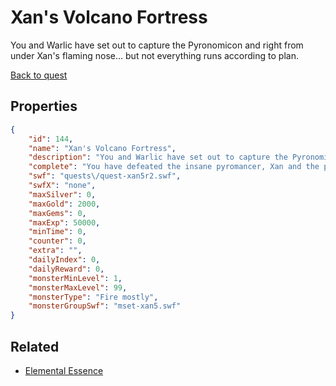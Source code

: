 # Xan's Volcano Fortress

You and Warlic have set out to capture the Pyronomicon and right from under Xan's flaming nose... but not everything runs according to plan.

[Back to quest](../quests.md)

## Properties

```json
{
    "id": 144,
    "name": "Xan's Volcano Fortress",
    "description": "You and Warlic have set out to capture the Pyronomicon and right from under Xan's flaming nose... but not everything runs according to plan.",
    "complete": "You have defeated the insane pyromancer, Xan and the powerful tome called the Pyromonicon is safe in Warlic's hands. But was that the end of Xan? Could his mastery of fire protect him from the lava? Only time will tell.",
    "swf": "quests\/quest-xan5r2.swf",
    "swfX": "none",
    "maxSilver": 0,
    "maxGold": 2000,
    "maxGems": 0,
    "maxExp": 50000,
    "minTime": 0,
    "counter": 0,
    "extra": "",
    "dailyIndex": 0,
    "dailyReward": 0,
    "monsterMinLevel": 1,
    "monsterMaxLevel": 99,
    "monsterType": "Fire mostly",
    "monsterGroupSwf": "mset-xan5.swf"
}
```

## Related

- [Elemental Essence](../items/864-elemental-essence.md)

